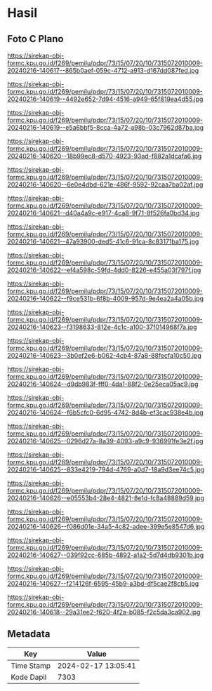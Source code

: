 # Hasil

## Foto C Plano

https://sirekap-obj-formc.kpu.go.id/f269/pemilu/pdpr/73/15/07/20/10/7315072010009-20240216-140617--865b0aef-059c-4712-a913-d167dd087fed.jpg

https://sirekap-obj-formc.kpu.go.id/f269/pemilu/pdpr/73/15/07/20/10/7315072010009-20240216-140619--4492e652-7d94-4516-a949-65f819ea4d55.jpg

https://sirekap-obj-formc.kpu.go.id/f269/pemilu/pdpr/73/15/07/20/10/7315072010009-20240216-140619--e5a6bbf5-8cca-4a72-a98b-03c7962d87ba.jpg

https://sirekap-obj-formc.kpu.go.id/f269/pemilu/pdpr/73/15/07/20/10/7315072010009-20240216-140620--18b99ec8-d570-4923-93ad-f882a1dcafa6.jpg

https://sirekap-obj-formc.kpu.go.id/f269/pemilu/pdpr/73/15/07/20/10/7315072010009-20240216-140620--6e0e4dbd-621e-486f-9592-92caa7ba02af.jpg

https://sirekap-obj-formc.kpu.go.id/f269/pemilu/pdpr/73/15/07/20/10/7315072010009-20240216-140621--d40a4a9c-e917-4ca8-9f71-8f526fa0bd34.jpg

https://sirekap-obj-formc.kpu.go.id/f269/pemilu/pdpr/73/15/07/20/10/7315072010009-20240216-140621--47a93900-ded5-41c6-91ca-8c83171ba175.jpg

https://sirekap-obj-formc.kpu.go.id/f269/pemilu/pdpr/73/15/07/20/10/7315072010009-20240216-140622--ef4a598c-59fd-4dd0-8226-e455a03f797f.jpg

https://sirekap-obj-formc.kpu.go.id/f269/pemilu/pdpr/73/15/07/20/10/7315072010009-20240216-140622--f9ce531b-6f8b-4009-957d-9e4ea2a4a05b.jpg

https://sirekap-obj-formc.kpu.go.id/f269/pemilu/pdpr/73/15/07/20/10/7315072010009-20240216-140623--f3198633-812e-4c1c-a100-37f014968f7a.jpg

https://sirekap-obj-formc.kpu.go.id/f269/pemilu/pdpr/73/15/07/20/10/7315072010009-20240216-140623--3b0ef2e6-b062-4cb4-87a8-88fecfa10c50.jpg

https://sirekap-obj-formc.kpu.go.id/f269/pemilu/pdpr/73/15/07/20/10/7315072010009-20240216-140624--d9db983f-fff0-4da1-88f2-0e25eca05ac9.jpg

https://sirekap-obj-formc.kpu.go.id/f269/pemilu/pdpr/73/15/07/20/10/7315072010009-20240216-140624--f6b5cfc0-6d95-4742-8d4b-ef3cac938e4b.jpg

https://sirekap-obj-formc.kpu.go.id/f269/pemilu/pdpr/73/15/07/20/10/7315072010009-20240216-140625--0296d27a-8a39-4093-a9c9-936991fe3e2f.jpg

https://sirekap-obj-formc.kpu.go.id/f269/pemilu/pdpr/73/15/07/20/10/7315072010009-20240216-140625--833e4219-794d-4769-a0d7-18a9d3ee74c5.jpg

https://sirekap-obj-formc.kpu.go.id/f269/pemilu/pdpr/73/15/07/20/10/7315072010009-20240216-140626--e05553b4-28e4-4821-8e1d-fc8a48889d59.jpg

https://sirekap-obj-formc.kpu.go.id/f269/pemilu/pdpr/73/15/07/20/10/7315072010009-20240216-140626--f086d01e-34a5-4c82-adee-399e5e8547d6.jpg

https://sirekap-obj-formc.kpu.go.id/f269/pemilu/pdpr/73/15/07/20/10/7315072010009-20240216-140627--039f92cc-685b-4892-a1a2-5d7d4db9301b.jpg

https://sirekap-obj-formc.kpu.go.id/f269/pemilu/pdpr/73/15/07/20/10/7315072010009-20240216-140627--f214126f-6595-45b9-a3bd-df5cae2f8cb5.jpg

https://sirekap-obj-formc.kpu.go.id/f269/pemilu/pdpr/73/15/07/20/10/7315072010009-20240216-140618--29a31ee2-f620-4f2a-b085-f2c5da3ca902.jpg


## Metadata

| Key        | Value               |
| ---------- | ------------------- |
| Time Stamp | 2024-02-17 13:05:41 |
| Kode Dapil | 7303                |



